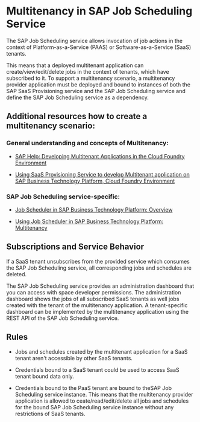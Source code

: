 <!-- loio464b6130857c4bc98af21a0b528cd35a -->

# Multitenancy in SAP Job Scheduling Service

The SAP Job Scheduling service allows invocation of job actions in the context of Platform-as-a-Service \(PAAS\) or Software-as-a-Service \(SaaS\) tenants.

This means that a deployed multitenant application can create/view/edit/delete jobs in the context of tenants, which have subscribed to it. To support a multitenancy scenario, a multitenancy provider application must be deployed and bound to instances of both the SAP SaaS Provisioning service and the SAP Job Scheduling service and define the SAP Job Scheduling service as a dependency.



<a name="loio464b6130857c4bc98af21a0b528cd35a__section_l51_r1r_c5b"/>

## Additional resources how to create a multitenancy scenario:



### General understanding and concepts of Multitenancy:

-   [SAP Help: Developing Multitenant Applications in the Cloud Foundry Environment](https://help.sap.com/docs/BTP/65de2977205c403bbc107264b8eccf4b/5e8a2b74e4f2442b8257c850ed912f48.html)

-   [Using SaaS Provisioning Service to develop Multitenant application on SAP Business Technology Platform, Cloud Foundry Environment](https://blogs.sap.com/2018/10/25/using-saas-registry-to-develop-multitenant-application-on-sap-cloud-platform-cloud-foundry-environment)




### SAP Job Scheduling service-specific:

-   [Job Scheduler in SAP Business Technology Platform: Overview](https://blogs.sap.com/2021/06/30/job-scheduler-in-sap-business-technology-platform-overview-of-blog-posts/)

-   [Using Job Scheduler in SAP Business Technology Platform: Multitenancy](https://blogs.sap.com/2021/07/29/using-job-scheduler-in-sap-btp-7-multitenancy-0-intro/)




<a name="loio464b6130857c4bc98af21a0b528cd35a__section_xl1_yvv_y2b"/>

## Subscriptions and Service Behavior

If a SaaS tenant unsubscribes from the provided service which consumes the SAP Job Scheduling service, all corresponding jobs and schedules are deleted.

The SAP Job Scheduling service provides an administration dashboard that you can access with space developer permissions. The administration dashboard shows the jobs of all subscribed SaaS tenants as well jobs created with the tenant of the multitenancy application. A tenant-specific dashboard can be implemented by the multitenancy application using the REST API of the SAP Job Scheduling service.



<a name="loio464b6130857c4bc98af21a0b528cd35a__section_znr_fxv_y2b"/>

## Rules

-   Jobs and schedules created by the multitenant application for a SaaS tenant aren't accessible by other SaaS tenants.

-   Credentials bound to a SaaS tenant could be used to access SaaS tenant bound data only.

-   Credentials bound to the PaaS tenant are bound to theSAP Job Scheduling service instance. This means that the multitenancy provider application is allowed to ceate/read/edit/delete all jobs and schedules for the bound SAP Job Scheduling service instance without any restrictions of SaaS tenants.


